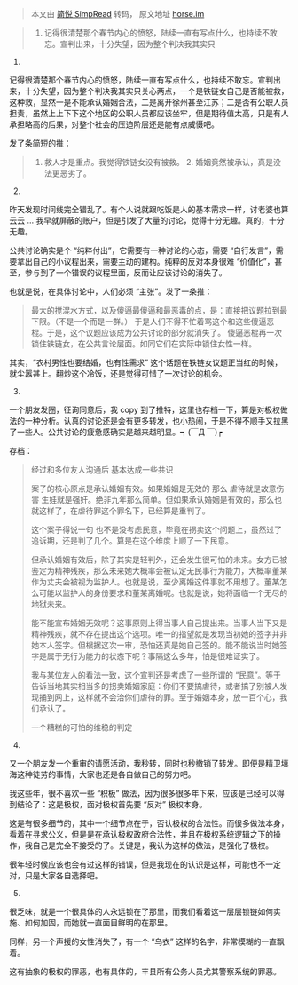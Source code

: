 > 本文由 [简悦 SimpRead](http://ksria.com/simpread/) 转码， 原文地址 [horse.im](https://horse.im/248)

> 1. 记得很清楚那个春节内心的愤怒，陆续一直有写点什么，也持续不敢忘。宣判出来，十分失望，因为整个判决我其实只

1.

记得很清楚那个春节内心的愤怒，陆续一直有写点什么，也持续不敢忘。宣判出来，十分失望，因为整个判决我其实只关心两点，一个是铁链女自己是否能被救，这种救，显然一是不能承认婚姻合法，二是离开徐州甚至江苏；二是否有公职人员担责，虽然上上下下这个地区的公职人员都应该坐牢，但是期待值太高，只是有人承担略高的后果，对整个社会的压迫阶层还是能有点威慑吧。

发了条简短的推：

> 1. 救人才是重点。我觉得铁链女没有被救。 2. 婚姻竟然被承认，真是没法更恶劣了。

2.

昨天发现时间线完全错乱了。有个人说就跟吃饭是人的基本需求一样，讨老婆也算云云 … 我早就屏蔽的账户，但是引发了大量的讨论，觉得十分无趣。真的，十分无趣。

公共讨论确实是个 “纯粹付出”，它需要有一种讨论的心态，需要 “自行发言”，需要拿出自己的小议程出来，需要主动的建构。纯粹的反对本身很难 “价值化”，甚至，参与到了一个错误的议程里面，反而让应该讨论的消失了。

也就是说，在具体讨论中，人们必须 “主张”。发了一条推：

> 最大的搅混水方式，以及傻逼最傻逼和最恶毒的点，是：直接把议题拉到最下限。（不是一个而是一群。） 于是人们不得不忙着骂这个和这些傻逼恶棍。于是，这个议题应该成为公共讨论的部分就消失了。 傻逼恶棍再一次锁住铁链女，在公共言论层面。如同它们在实际中锁住女性一样。

其实，“农村男性也要结婚，也有性需求” 这个话题在铁链女议题正当红的时候，就尘嚣甚上。翻炒这个冷饭，还是觉得可惜了一次讨论的机会。

3.

一个朋友发圈，征询同意后，我 copy 到了推特，这里也存档一下，算是对极权做法的一种分析。认真的讨论还是会有更多转发，也小热闹，于是不得不顺手又拉黑了一些人。公共讨论的疲惫感确实是越来越明显。┑(￣Д ￣)┍

存档：

> 经过和多位友人沟通后 基本达成一些共识
> 
> 案子的核心原点是承认婚姻有效。如果婚姻是无效的 那么 虐待就是故意伤害 生娃就是强奸。绝非九年那么简单。但如果承认婚姻是有效的，那么也就这样了，在虐待罪这个罪名下，已经算是重判了。
> 
> 这个案子得说一句 也不是没考虑民意，毕竟在拐卖这个问题上，虽然过了追诉期，还是判了几个。算是在这个维度上顺了一下民意。
> 
> 但承认婚姻有效后，除了其实是轻判外，还会发生很可怕的未来。女方已被鉴定为精神残疾，那么未来她大概率会被认定无民事行为能力，大概率董某作为丈夫会被视为监护人。也就是说，至少离婚这件事就不用想了。董某怎么可能以监护人的身份要求和董某离婚呢。也就是说，她将面临一个无尽的地狱未来。
> 
> 能不能宣布婚姻无效呢？这事原则上得当事人自己提出来。当事人当下又是精神残疾，就不存在提出这个选项。唯一的指望就是发现当初她的签字并非她本人签字。但根据这次一审，恐怕还真是她自己签的。能不能说当时她签字是属于无行为能力的状态下呢？事隔这么多年，怕是很难证实了。
> 
> 我与某位友人的看法一致，这个宣判还是考虑了一些所谓的 “民意”。等于告诉当地其实相当多的拐卖婚姻家庭：你们不要搞虐待，或者搞了别被人发现捅到网上，这样就不会治你们虐待的罪。至于婚姻本身，放一百个心，我们承认了。
> 
> 一个糟糕的可怕的维稳的判定

4.

又一个朋友发一个重审的请愿活动，我秒转，同时也秒撤销了转发。即便是精卫填海这种徒劳的事情，大家也还是各自做自己的努力吧。

我这些年，很不喜欢一些 “积极” 做法，因为很多很多年下来，应该是已经可以得到结论了：这是极权，面对极权首先要 “反对” 极权本身。

这是有很多细节的，其中一个细节点在于，否认极权的合法性。而很多做法本身，看着在寻求公义，但是是在承认极权政府合法性，并且在极权系统逻辑之下的操作，我自己是完全不接受的了。关键是，我认为这样的做法，是强化了极权。

很年轻时候应该也会有过这样的错误，但是我现在的认识是这样，可能也不一定对，只是大家各自选择吧。

5.

很乏味，就是一个很具体的人永远锁在了那里，而我们看着这一层层锁链如何实施、如何加固，而她就一直面目鲜明的在那里。

同样，另一个声援的女性消失了，有一个 “乌衣” 这样的名字，非常模糊的一直飘着。

这有抽象的极权的罪恶，也有具体的，丰县所有公务人员尤其警察系统的罪恶。